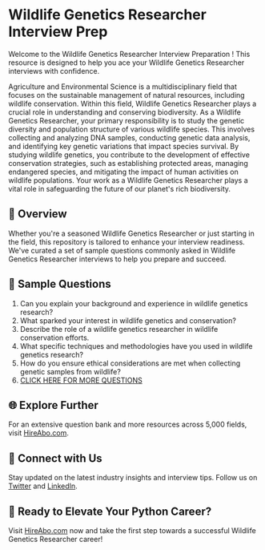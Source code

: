 # Wildlife Genetics Researcher Interview Prep

Welcome to the Wildlife Genetics Researcher Interview Preparation ! This resource is designed to help you ace your Wildlife Genetics Researcher interviews with confidence.

Agriculture and Environmental Science is a multidisciplinary field that focuses on the sustainable management of natural resources, including wildlife conservation. Within this field, Wildlife Genetics Researcher plays a crucial role in understanding and conserving biodiversity. As a Wildlife Genetics Researcher, your primary responsibility is to study the genetic diversity and population structure of various wildlife species. This involves collecting and analyzing DNA samples, conducting genetic data analysis, and identifying key genetic variations that impact species survival. By studying wildlife genetics, you contribute to the development of effective conservation strategies, such as establishing protected areas, managing endangered species, and mitigating the impact of human activities on wildlife populations. Your work as a Wildlife Genetics Researcher plays a vital role in safeguarding the future of our planet's rich biodiversity.

## 🚀 Overview

Whether you're a seasoned Wildlife Genetics Researcher or just starting in the field, this repository is tailored to enhance your interview readiness. We've curated a set of sample questions commonly asked in Wildlife Genetics Researcher interviews to help you prepare and succeed.

## 📝 Sample Questions

1. Can you explain your background and experience in wildlife genetics research?
2. What sparked your interest in wildlife genetics and conservation?
3. Describe the role of a wildlife genetics researcher in wildlife conservation efforts.
4. What specific techniques and methodologies have you used in wildlife genetics research?
5. How do you ensure ethical considerations are met when collecting genetic samples from wildlife?
6. [CLICK HERE FOR MORE QUESTIONS](https://hireabo.com/job/10_3_17/Wildlife%20Genetics%20Researcher)

## 🌐 Explore Further

For an extensive question bank and more resources across 5,000 fields, visit [HireAbo.com](https://www.hireabo.com).

## 📱 Connect with Us

Stay updated on the latest industry insights and interview tips. Follow us on [Twitter](https://twitter.com/hireabo) and [LinkedIn](https://www.linkedin.com/in/hire-abo-3609972a8/).

## 🚀 Ready to Elevate Your Python Career?

Visit [HireAbo.com](https://www.hireabo.com) now and take the first step towards a successful Wildlife Genetics Researcher career!